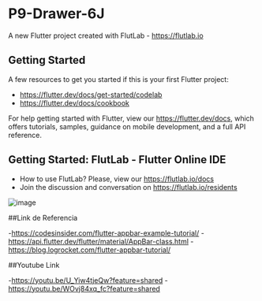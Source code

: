 # P9-Drawer-6J

A new Flutter project created with FlutLab - https://flutlab.io

## Getting Started

A few resources to get you started if this is your first Flutter project:

- https://flutter.dev/docs/get-started/codelab
- https://flutter.dev/docs/cookbook

For help getting started with Flutter, view our
https://flutter.dev/docs, which offers tutorials,
samples, guidance on mobile development, and a full API reference.

## Getting Started: FlutLab - Flutter Online IDE

- How to use FlutLab? Please, view our https://flutlab.io/docs
- Join the discussion and conversation on https://flutlab.io/residents

![image](https://github.com/AlBETO128/P8-Drawer-6J/assets/143547229/52ef8e57-9862-4af3-b8c3-6ac8231b12f6)


##Link de Referencia

  -https://codesinsider.com/flutter-appbar-example-tutorial/
  -https://api.flutter.dev/flutter/material/AppBar-class.html
  -https://blog.logrocket.com/flutter-appbar-tutorial/

##Youtube Link

  -https://youtu.be/U_Yiw4tjeQw?feature=shared
  -https://youtu.be/WOvj84xq_fc?feature=shared
